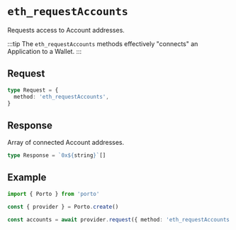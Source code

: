 # `eth_requestAccounts`

Requests access to Account addresses.

:::tip
The `eth_requestAccounts` methods effectively "connects" an Application to a Wallet.
:::

## Request

```ts
type Request = {
  method: 'eth_requestAccounts',
}
```

## Response

Array of connected Account addresses.

```ts
type Response = `0x${string}`[]
```

## Example

```ts twoslash
import { Porto } from 'porto'

const { provider } = Porto.create()

const accounts = await provider.request({ method: 'eth_requestAccounts' }) // [!code focus]
```

